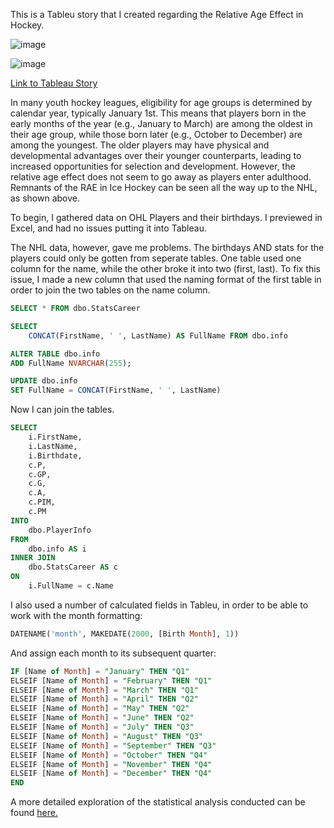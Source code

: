 This is a Tableu story that I created regarding the Relative Age Effect in Hockey.

![image](https://github.com/NMangi1/NMangi1/assets/169910014/dd472be1-0e3b-45fd-9229-272b2752f39c)


![image](https://github.com/NMangi1/NMangi1/assets/169910014/70d62141-9374-49a3-8dfd-d358d9b0dddb)


[Link to Tableau Story](https://public.tableau.com/app/profile/nicholas.mangione1725/viz/HockeyRAE/Story1)

In many youth hockey leagues, eligibility for age groups is determined by calendar year, typically January 1st. This means that players born in the early months of the year (e.g., January to March) are among the oldest in their age group, while those born later (e.g., October to December) are among the youngest. The older players may have physical and developmental advantages over their younger counterparts, leading to increased opportunities for selection and development. However, the relative age effect does not seem to go away as players enter adulthood. Remnants of the RAE in Ice Hockey can be seen all the way up to the NHL, as shown above.

To begin, I gathered data on OHL Players and their birthdays. I previewed in Excel, and had no issues putting it into Tableau.

The NHL data, however, gave me problems. The birthdays AND stats for the players could only be gotten from seperate tables. One table used one column for the name, while the other broke it into two (first, last).
To fix this issue, I made a new column that used the naming format of the first table in order to join the two tables on the name column.

```SQL
SELECT * FROM dbo.StatsCareer 

SELECT 
    CONCAT(FirstName, ' ', LastName) AS FullName FROM dbo.info

ALTER TABLE dbo.info
ADD FullName NVARCHAR(255);

UPDATE dbo.info
SET FullName = CONCAT(FirstName, ' ', LastName)
```

Now I can join the tables.

```SQL
SELECT 
    i.FirstName, 
    i.LastName, 
    i.Birthdate, 
    c.P,
	c.GP,
	c.G,
	c.A,
	c.PIM,
	c.PM
INTO 
    dbo.PlayerInfo
FROM 
    dbo.info AS i
INNER JOIN 
    dbo.StatsCareer AS c
ON 
    i.FullName = c.Name
```
I also used a number of calculated fields in Tableu, in order to be able to work with the month formatting:

```SQL
DATENAME('month', MAKEDATE(2000, [Birth Month], 1))
```

And assign each month to its subsequent quarter:

```SQL
IF [Name of Month] = "January" THEN "Q1"
ELSEIF [Name of Month] = "February" THEN "Q1"
ELSEIF [Name of Month] = "March" THEN "Q1"
ELSEIF [Name of Month] = "April" THEN "Q2"
ELSEIF [Name of Month] = "May" THEN "Q2"
ELSEIF [Name of Month] = "June" THEN "Q2"
ELSEIF [Name of Month] = "July" THEN "Q3"
ELSEIF [Name of Month] = "August" THEN "Q3"
ELSEIF [Name of Month] = "September" THEN "Q3"
ELSEIF [Name of Month] = "October" THEN "Q4"
ELSEIF [Name of Month] = "November" THEN "Q4"
ELSEIF [Name of Month] = "December" THEN "Q4"
END
```

A more detailed exploration of the statistical analysis conducted can be found [here.](https://github.com/NMangi1/NMangi1/blob/main/Relative%20Age%20Effect%20(R%20Tests).md) 
